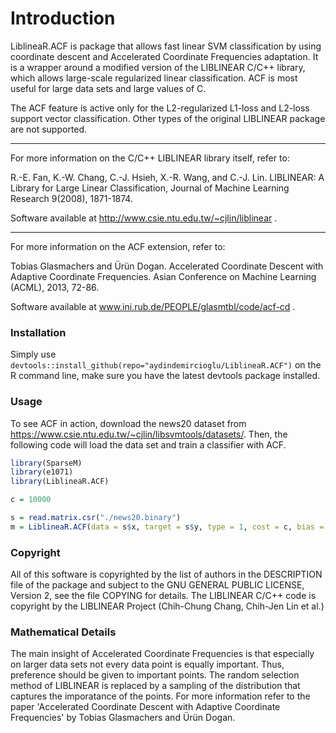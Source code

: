 
# Introduction

LiblineaR.ACF is package that allows fast linear SVM classification by using
coordinate descent and Accelerated Coordinate Frequencies adaptation.
It is a wrapper around a modified version of the LIBLINEAR C/C++ library,
which allows large-scale regularized linear classification.
ACF is most useful for large data sets and large values of C.

The ACF feature is active only for the L2-regularized L1-loss and L2-loss
support vector classification. Other types of the original LIBLINEAR package
are not supported.

---

For more information on the C/C++ LIBLINEAR library itself, refer to:

R.-E. Fan, K.-W. Chang, C.-J. Hsieh, X.-R. Wang, and C.-J. Lin.
LIBLINEAR: A Library for Large Linear Classification,
Journal of Machine Learning Research 9(2008), 1871-1874.

Software available at http://www.csie.ntu.edu.tw/~cjlin/liblinear .

---

For more information on the ACF extension, refer to:

Tobias Glasmachers and Ürün Dogan.
Accelerated Coordinate Descent with Adaptive Coordinate Frequencies.
Asian Conference on Machine Learning (ACML), 2013, 72-86.

Software available at www.ini.rub.de/PEOPLE/glasmtbl/code/acf-cd .


### Installation

Simply use ```devtools::install_github(repo="aydindemircioglu/LiblineaR.ACF")``` on the R command line,
make sure you have the latest devtools package installed. 


### Usage

To see ACF in action, download the news20 dataset from
https://www.csie.ntu.edu.tw/~cjlin/libsvmtools/datasets/.
Then, the following code will load the data set and
train a classifier with ACF.

``` R
library(SparseM)
library(e1071)
library(LiblineaR.ACF)

c = 10000

s = read.matrix.csr("./news20.binary")
m = LiblineaR.ACF(data = s$x, target = s$y, type = 1, cost = c, bias = FALSE)
```


### Copyright

All of this software is copyrighted by the list of authors in the DESCRIPTION file of
the package and subject to the GNU GENERAL PUBLIC LICENSE, Version 2, see the file
COPYING for details. The LIBLINEAR C/C++ code is copyright by the LIBLINEAR Project
(Chih-Chung Chang, Chih-Jen Lin et al.)


### Mathematical Details

The main insight of Accelerated Coordinate Frequencies is that especially on
larger data sets not every data point is equally important. Thus, preference should
be given to important points. The random selection method of LIBLINEAR is
replaced by a sampling of the distribution that captures the imporatance of
the points. For more information refer to the paper 
'Accelerated Coordinate Descent with Adaptive Coordinate Frequencies'
by Tobias Glasmachers and Ürün Dogan.

